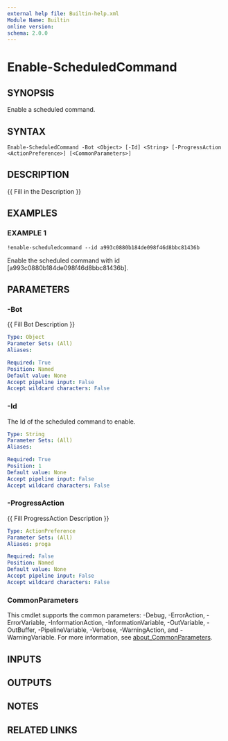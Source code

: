 ```yaml
---
external help file: Builtin-help.xml
Module Name: Builtin
online version:
schema: 2.0.0
---
```


# Enable-ScheduledCommand

## SYNOPSIS
Enable a scheduled command.

## SYNTAX

```
Enable-ScheduledCommand -Bot <Object> [-Id] <String> [-ProgressAction <ActionPreference>] [<CommonParameters>]
```

## DESCRIPTION
{{ Fill in the Description }}

## EXAMPLES

### EXAMPLE 1
```
!enable-scheduledcommand --id a993c0880b184de098f46d8bbc81436b
```

Enable the scheduled command with id \[a993c0880b184de098f46d8bbc81436b\].

## PARAMETERS

### -Bot
{{ Fill Bot Description }}

```yaml
Type: Object
Parameter Sets: (All)
Aliases:

Required: True
Position: Named
Default value: None
Accept pipeline input: False
Accept wildcard characters: False
```

### -Id
The Id of the scheduled command to enable.

```yaml
Type: String
Parameter Sets: (All)
Aliases:

Required: True
Position: 1
Default value: None
Accept pipeline input: False
Accept wildcard characters: False
```

### -ProgressAction
{{ Fill ProgressAction Description }}

```yaml
Type: ActionPreference
Parameter Sets: (All)
Aliases: proga

Required: False
Position: Named
Default value: None
Accept pipeline input: False
Accept wildcard characters: False
```

### CommonParameters
This cmdlet supports the common parameters: -Debug, -ErrorAction, -ErrorVariable, -InformationAction, -InformationVariable, -OutVariable, -OutBuffer, -PipelineVariable, -Verbose, -WarningAction, and -WarningVariable. For more information, see [about_CommonParameters](http://go.microsoft.com/fwlink/?LinkID=113216).

## INPUTS

## OUTPUTS

## NOTES

## RELATED LINKS
